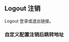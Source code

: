 <div class="demo-header">
<p class="overviewicon">
  <span class="wapi-form-logout"/>
</p>

## Logout 注销

<nova-uxlink widget-name="Logout"></nova-uxlink>

Logout 登录或退出链接。
</div>

### 自定义配置注销后跳转地址

<nova-demo-view link="logout/redirecturl.vue"></nova-demo-view>
